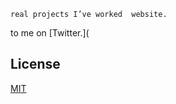     real projects I’ve worked  website.


to me on [Twitter.](

## License

[MIT](https://choosealicense.com/licenses/mit/)
